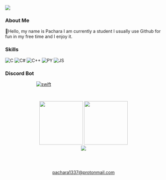 <img src="https://komarev.com/ghpvc/?username=eccentricPACHARA&&style=flat-square" align="center" /> 

 


<h3>About Me</h3>
👋Hello, my name is Pachara I am currently a student I usually use Github for fun in my free time and I enjoy it.



<h3>Skills</h3>

  ![C](https://img.shields.io/badge/C-00599C?style=for-the-badge&logo=c&logoColor=white)
  ![C#](https://img.shields.io/badge/C%23-00599C?style=for-the-badge&logo=c-sharp&logoColor=white)
  ![C++](https://img.shields.io/badge/C%2B%2B-00599C?style=for-the-badge&logo=c%2B%2B&logoColor=white)
  ![PY](https://img.shields.io/badge/Python-3776AB?style=for-the-badge&logo=python&logoColor=white)
  ![JS](https://img.shields.io/badge/JavaScript-F7DF1E?style=for-the-badge&logo=javascript&logoColor=black)

<h3>Discord Bot</h3>

<a href="https://bit.ly/boteccentric" target="_blank" rel="noreferrer" style="margin-left: 100px"> 
  <img src="https://img.shields.io/badge/Discord-7289DA?style=for-the-badge&logo=discord&logoColor=white" alt="swift"/> 
</a>






  <h2></h2>
  <br/>

<div align="center">
<img height="140em" src="https://github-readme-stats.vercel.app/api?username=eccentricPACHARA&theme=tokyonight&show_icons=true&count_private=true&hide_border=true" />
<img height="140em"  src="https://github-readme-stats.vercel.app/api/top-langs/?username=eccentricPACHARA&theme=tokyonight&layout=compact&hide_border=true" />
</div>  




<div align="center">
<img src="https://activity-graph.herokuapp.com/graph?username=eccentricPACHARA&bg_color=0D1117&color=00ffe5&line=f200ff&point=FFFFFF&hide_border=true" />

<h2></h2>
<br/>

<div align="center">
 
pachara1337@protonmail.com 

</div>





 


  





